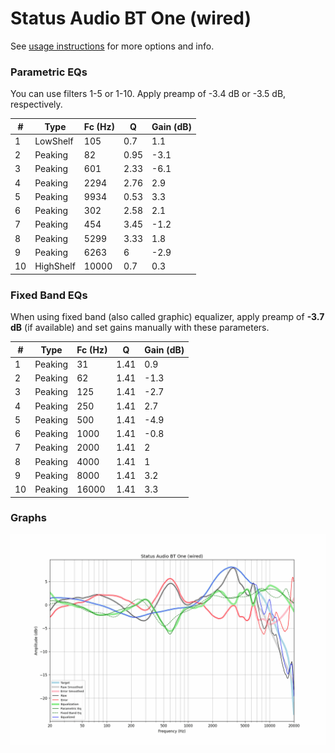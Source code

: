 # Status Audio BT One (wired)
See [usage instructions](https://github.com/jaakkopasanen/AutoEq#usage) for more options and info.

### Parametric EQs
You can use filters 1-5 or 1-10. Apply preamp of -3.4 dB or -3.5 dB, respectively.

|   # | Type      |   Fc (Hz) |    Q |   Gain (dB) |
|-----|-----------|-----------|------|-------------|
|   1 | LowShelf  |       105 | 0.7  |         1.1 |
|   2 | Peaking   |        82 | 0.95 |        -3.1 |
|   3 | Peaking   |       601 | 2.33 |        -6.1 |
|   4 | Peaking   |      2294 | 2.76 |         2.9 |
|   5 | Peaking   |      9934 | 0.53 |         3.3 |
|   6 | Peaking   |       302 | 2.58 |         2.1 |
|   7 | Peaking   |       454 | 3.45 |        -1.2 |
|   8 | Peaking   |      5299 | 3.33 |         1.8 |
|   9 | Peaking   |      6263 | 6    |        -2.9 |
|  10 | HighShelf |     10000 | 0.7  |         0.3 |

### Fixed Band EQs
When using fixed band (also called graphic) equalizer, apply preamp of **-3.7 dB** (if available) and set gains manually with these parameters.

|   # | Type    |   Fc (Hz) |    Q |   Gain (dB) |
|-----|---------|-----------|------|-------------|
|   1 | Peaking |        31 | 1.41 |         0.9 |
|   2 | Peaking |        62 | 1.41 |        -1.3 |
|   3 | Peaking |       125 | 1.41 |        -2.7 |
|   4 | Peaking |       250 | 1.41 |         2.7 |
|   5 | Peaking |       500 | 1.41 |        -4.9 |
|   6 | Peaking |      1000 | 1.41 |        -0.8 |
|   7 | Peaking |      2000 | 1.41 |         2   |
|   8 | Peaking |      4000 | 1.41 |         1   |
|   9 | Peaking |      8000 | 1.41 |         3.2 |
|  10 | Peaking |     16000 | 1.41 |         3.3 |

### Graphs
![](./Status%20Audio%20BT%20One%20(wired).png)
